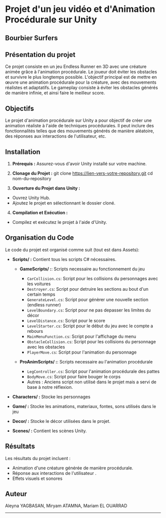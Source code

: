 # Projet d'un jeu vidéo et d'Animation Procédurale sur Unity

## Bourbier Surfers

## Présentation du projet

Ce projet consiste en un jeu Endless Runner en 3D avec une créature animée grâce à l'animation procédurale. Le joueur doit éviter les obstacles et survivre le plus longtemps possible. L'objectif principal est de mettre en œuvre une animation procédurale pour la créature, avec des mouvements réalistes et adaptatifs. Le gameplay consiste à éviter les obstacles générés de manière infinie, et ainsi faire le meilleur score.

## Objectifs

Le projet d'animation procédurale sur Unity a pour objectif de créer une animation réaliste à l'aide de techniques procédurales. Il peut inclure des fonctionnalités telles que des mouvements générés de manière aléatoire, des réponses aux interactions de l'utilisateur, etc.



## Installation

1. **Prérequis :**
   Assurez-vous d'avoir Unity installé sur votre machine.

2. **Clonage du Projet :**
git clone https://lien-vers-votre-repository.git
cd nom-du-repository


3. **Ouverture du Projet dans Unity :**
- Ouvrez Unity Hub.
- Ajoutez le projet en sélectionnant le dossier cloné.

4. **Compilation et Exécution :**
- Compilez et exécutez le projet à l'aide d'Unity.

## Organisation du Code

Le code du projet est organisé comme suit (tout est dans Assets):

- **Scripts/ :** Contient tous les scripts C# nécessaires.
    - **GameScripts/ :**: Scripts necessaire au fonctionnement du jeu
        - `CarCollision.cs`: Script pour les collisions du personnages avec les voitures 
        - `Destroyer.cs`: Script pour detruire les sections au bout d'un certain temps
        - `GenerateLevel.cs`: Script pour génèrer une nouvelle section (endless runner) 
        - `LevelBoundary.cs`: Script pour ne pas depasser les limites du décor 
        - `LevelDistance.cs`: Script pour le score
        - `LevelStarter.cs`: Script pour le début du jeu avec le compte a rebours
        - `MainMenuFunction.cs`: Script pour l'affichage du menu
        - `ObstacleCollision.cs`: Script pour les collisions du personnage avec les obstacles
        - `PlayerMove.cs`: Script pour l'animation du personnage

    - **ProAnimScripts/ :**: Scripts necessaire au l'animation procédurale
        - `LegController.cs`: Script pour l'animation procédurale des pattes
        - `BodyMove.cs`: Script pour faire bouger le corps
        -  Autres : Anciens script non utilisé dans le projet mais a servi de base à notre réflexion. 

- **Characters/ :** Stocke les personnages
- **Game/ :** Stocke les animations, materiaux, fontes, sons utilisés dans le jeu
- **Decor/ :** Stocke le décor utilisées dans le projet.
- **Scenes/ :** Contient les scènes Unity.

## Résultats

Les résultats du projet incluent :
- Animation d'une créature générée de manière procédurale.
- Réponse aux interactions de l'utilisateur .
- Effets visuels et sonores

## Auteur

Aleyna YAGBASAN, Miryam ATAMNA, Mariam EL OUARRAD

---

